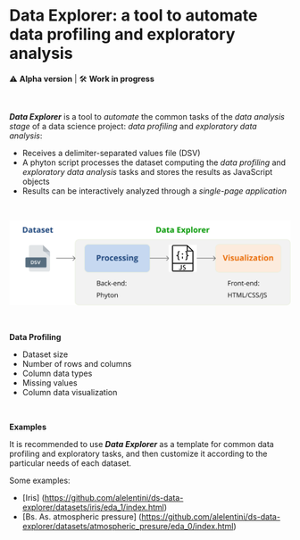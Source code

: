 # Data Explorer: a tool to automate data profiling and exploratory analysis

:warning: **Alpha version**  |  :hammer_and_wrench: **Work in progress**

&nbsp;  

_**Data Explorer**_ is a tool to *automate* the common tasks of the *data analysis stage* of a data science project: *data profiling* and *exploratory data analysis*:

* Receives a delimiter-separated values file (DSV)
* A phyton script processes the dataset computing the *data profiling* and *exploratory data analysis* tasks and stores the results as JavaScript objects
* Results can be interactively analyzed through a *single-page application*

&nbsp;

<p align="center"><img src="/images/de_01.svg"></p>

&nbsp;

**Data Profiling**
* Dataset size
* Number of rows and columns
* Column data types
* Missing values
* Column data visualization

&nbsp;

**Examples**

It is recommended to use _**Data Explorer**_ as a template for common data profiling and exploratory tasks, and then customize it according to the particular needs of each dataset.

Some examples:

* [Iris] (https://github.com/alelentini/ds-data-explorer/datasets/iris/eda_1/index.html)
* [Bs. As. atmospheric pressure] (https://github.com/alelentini/ds-data-explorer/datasets/atmospheric_presure/eda_0/index.html)
